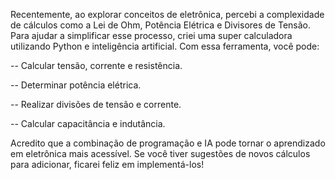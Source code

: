 Recentemente, ao explorar conceitos de eletrônica, percebi a complexidade de cálculos como a Lei de Ohm, Potência Elétrica e Divisores de Tensão. Para ajudar a simplificar esse processo, criei uma super calculadora utilizando Python e inteligência artificial.
Com essa ferramenta, você pode:

-- Calcular tensão, corrente e resistência.

-- Determinar potência elétrica.

-- Realizar divisões de tensão e corrente.

-- Calcular capacitância e indutância.

Acredito que a combinação de programação e IA pode tornar o aprendizado em eletrônica mais acessível. Se você tiver sugestões de novos cálculos para adicionar, ficarei feliz em implementá-los!

